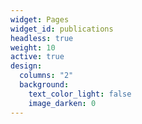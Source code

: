 ```yaml
---
widget: Pages
widget_id: publications
headless: true
weight: 10
active: true
design:
  columns: "2"
  background:
    text_color_light: false
    image_darken: 0
---
```

